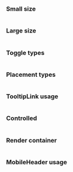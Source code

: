 ### Small size

```jsx {"file": "./examples/Tooltip_small.jsx"}
```

### Large size

```jsx {"file": "./examples/Tooltip_large.jsx"}
```

### Toggle types

```jsx {"file": "./examples/Tooltip_toggle.jsx"}
```

### Placement types

```jsx {"file": "./examples/Tooltip_placement.jsx"}
```

### TooltipLink usage

```jsx {"file": "./examples/Tooltip_link.jsx"}
```

### Controlled

```jsx {"file": "./examples/Tooltip_controlled.jsx"}
```

### Render container

```jsx {"file": "./examples/Tooltip_portal.jsx"}
```

### MobileHeader usage

```jsx {"file": "./examples/Tooltip_header.jsx"}
```